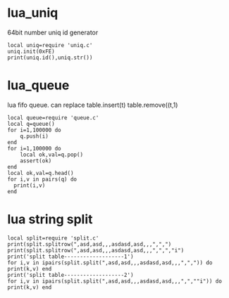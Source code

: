 # lua_uniq
64bit number uniq id generator
  
    local uniq=require 'uniq.c'
    uniq.init(0xFE)
    print(uniq.id(),uniq.str())


# lua_queue
lua fifo queue. can replace table.insert(t) table.remove((t,1)
  
    local queue=require 'queue.c'
    local q=queue()
    for i=1,100000 do
        q.push(i)
    end
    for i=1,100000 do
        local ok,val=q.pop()
        assert(ok)
    end
    local ok,val=q.head()
    for i,v in pairs(q) do
      print(i,v)
    end


# lua string split
    
    local split=require 'split.c'
    print(split.splitrow(",asd,asd,,,asdasd,asd,,,",",")
    print(split.splitrow(",asd,asd,,,asdasd,asd,,,",",","i")
    print('split table-------------------1')
    for i,v in ipairs(split.split(",asd,asd,,,asdasd,asd,,,",",")) do print(k,v) end
    print('split table-------------------2')
    for i,v in ipairs(split.split(",asd,asd,,,asdasd,asd,,,",",""i")) do print(k,v) end
